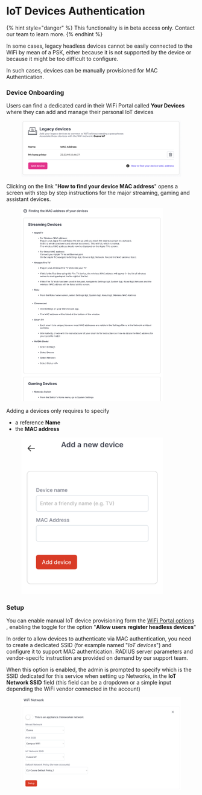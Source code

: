 # IoT Devices Authentication

{% hint style="danger" %}
This functionality is in beta access only. Contact our team to learn more.
{% endhint %}

In some cases, legacy headless devices cannot be easily connected to the WiFi by mean of a PSK, either because it is not supported by the device or because it might be too difficult to configure.

In such cases, devices can be manually provisioned for MAC Authentication.



### Device Onboarding

Users can find a dedicated card in their WiFi Portal called **Your Devices** where they can add and manage their personal IoT devices

<figure><img src="../../.gitbook/assets/image (307).png" alt=""><figcaption></figcaption></figure>

Clicking on the link "**How to find your device MAC address**" opens a screen with step by step instructions for the major streaming, gaming and assistant devices.

<figure><img src="../../.gitbook/assets/image (74).png" alt="" width="375"><figcaption></figcaption></figure>



Adding a devices only requires to specify

* a reference **Name**
* the **MAC address**

<figure><img src="../../.gitbook/assets/image (271).png" alt="" width="375"><figcaption></figcaption></figure>



### Setup

You can enable manual IoT device provisioning form the [WiFi Portal options](access-control-options.md#allow-users-to-register-legacy-devices) , enabling the toggle for the option "**Allow users register headless devices**"

In order to allow devices to authenticate via MAC authentication, you need to create a dedicated SSID (for example named "_IoT devices_") and configure it to support MAC authentication. RADIUS server parameters and vendor-specifc instruction are provided on demand by our support team.

When this option is enabled, the admin is prompted to specify which is the SSID dedicated for this service when setting up Networks, in the **IoT Network SSID** field (this field can be a dropdown or a simple input depending the WiFi vendor connected in the account)

<figure><img src="../../.gitbook/assets/image (306).png" alt=""><figcaption></figcaption></figure>

